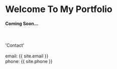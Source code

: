 # Welcome To My Portfolio

#### Coming Soon...
<br> <br>
'Contact' <br> <br>
email: {{ site.email }} <br>
phone: {{ site.phone }}
